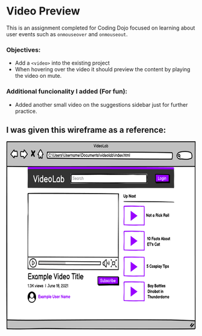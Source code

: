 # Video Preview
This is an assignment completed for Coding Dojo focused on learning about user events such as `onmouseover` and `onmouseout`.
### Objectives:
* Add a `<video>` into the existing project
* When hovering over the video it should preview the content by playing the video on mute.
### Additional funcionality I added (For fun):
* Added another small video on the suggestions sidebar just for further practice.

## I was given this wireframe as a reference:
<img src="./assets/ref.png" height="500">
